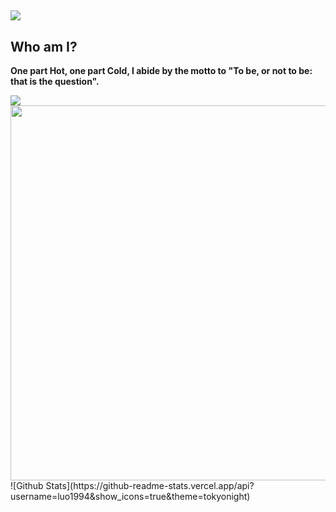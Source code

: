 ## <a title="Hits" target="_blank" href="https://github.com/luo1994/hits"><img src="https://hits.b3log.org/luo1994/hits.svg"></a>
## Who am I? 

**One part Hot, one part Cold, I abide by the motto to "To be, or not to be: that is the question".**
<a href="https://github.com/luo1994/du-app-sign">
  <!-- Change the `github-readme-stats.anuraghazra1.vercel.app` to `github-readme-stats.vercel.app`  -->
  <img align="center" src="https://github-readme-stats.anuraghazra1.vercel.app/api/pin/?username=luo1994&repo=du-app-sign&theme=radical" />
</a>  

<div style="display: center"><img src="https://github.com/luo1994/luo1994/blob/master/me.png" data-canonical-src="https://github.com/luo1994/luo1994/blob/master/me.png" width="600" style="display: block"/></div>
![Github Stats](https://github-readme-stats.vercel.app/api?username=luo1994&show_icons=true&theme=tokyonight)

